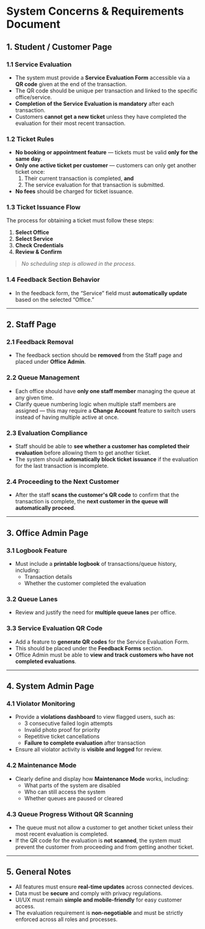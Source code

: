 # System Concerns & Requirements Document

## 1. Student / Customer Page

### 1.1 Service Evaluation

- The system must provide a **Service Evaluation Form** accessible via a **QR code** given at the end of the transaction.
- The QR code should be unique per transaction and linked to the specific office/service.
- **Completion of the Service Evaluation is mandatory** after each transaction.
- Customers **cannot get a new ticket** unless they have completed the evaluation for their most recent transaction.

### 1.2 Ticket Rules

- **No booking or appointment feature** — tickets must be valid **only for the same day**.
- **Only one active ticket per customer** — customers can only get another ticket once:
  1. Their current transaction is completed, **and**
  2. The service evaluation for that transaction is submitted.
- **No fees** should be charged for ticket issuance.

### 1.3 Ticket Issuance Flow

The process for obtaining a ticket must follow these steps:

1. **Select Office**
2. **Select Service**
3. **Check Credentials**
4. **Review & Confirm**

> _No scheduling step is allowed in the process._

### 1.4 Feedback Section Behavior

- In the feedback form, the “Service” field must **automatically update** based on the selected “Office.”

---

## 2. Staff Page

### 2.1 Feedback Removal

- The feedback section should be **removed** from the Staff page and placed under **Office Admin**.

### 2.2 Queue Management

- Each office should have **only one staff member** managing the queue at any given time.
- Clarify queue numbering logic when multiple staff members are assigned — this may require a **Change Account** feature to switch users instead of having multiple active at once.

### 2.3 Evaluation Compliance

- Staff should be able to **see whether a customer has completed their evaluation** before allowing them to get another ticket.
- The system should **automatically block ticket issuance** if the evaluation for the last transaction is incomplete.

### 2.4 Proceeding to the Next Customer

- After the staff **scans the customer's QR code** to confirm that the transaction is complete, the **next customer in the queue will automatically proceed**.

---

## 3. Office Admin Page

### 3.1 Logbook Feature

- Must include a **printable logbook** of transactions/queue history, including:
  - Transaction details
  - Whether the customer completed the evaluation

### 3.2 Queue Lanes

- Review and justify the need for **multiple queue lanes** per office.

### 3.3 Service Evaluation QR Code

- Add a feature to **generate QR codes** for the Service Evaluation Form.
- This should be placed under the **Feedback Forms** section.
- Office Admin must be able to **view and track customers who have not completed evaluations**.

---

## 4. System Admin Page

### 4.1 Violator Monitoring

- Provide a **violations dashboard** to view flagged users, such as:
  - 3 consecutive failed login attempts
  - Invalid photo proof for priority
  - Repetitive ticket cancellations
  - **Failure to complete evaluation** after transaction
- Ensure all violator activity is **visible and logged** for review.

### 4.2 Maintenance Mode

- Clearly define and display how **Maintenance Mode** works, including:
  - What parts of the system are disabled
  - Who can still access the system
  - Whether queues are paused or cleared

### 4.3 Queue Progress Without QR Scanning

- The queue must not allow a customer to get another ticket unless their most recent evaluation is completed.
- If the QR code for the evaluation is **not scanned**, the system must prevent the customer from proceeding and from getting another ticket.

---

## 5. General Notes

- All features must ensure **real-time updates** across connected devices.
- Data must be **secure** and comply with privacy regulations.
- UI/UX must remain **simple and mobile-friendly** for easy customer access.
- The evaluation requirement is **non-negotiable** and must be strictly enforced across all roles and processes.
